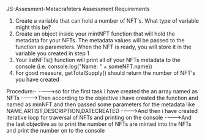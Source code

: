 JS-Assesment-Metacrafeters
Assessment Requirements
1. Create a variable that can hold a number of NFT's. What type of variable might this be?
2. Create an object inside your mintNFT function that will hold the metadata for your NFTs. 
   The metadata values will be passed to the function as parameters. When the NFT is ready, 
   you will store it in the variable you created in step 1
3. Your listNFTs() function will print all of your NFTs metadata to the console (i.e. console.log("Name: " + someNFT.name))
4. For good measure, getTotalSupply() should return the number of NFT's you have created


Procedure:-
---->so for the first task i have created the an array named as NFTs
---->Then according to the objective i have created the function and named as minNFT and then passed some parameters for the metadata like NAME,ARTIST,DESCRIPTION,DATECREATED
---->And then i have created iterative loop for traversal of NFTs and printing on the console
---->And the last objective as to print the number of NFTs are minted into the NFTs and print the number on to the console
